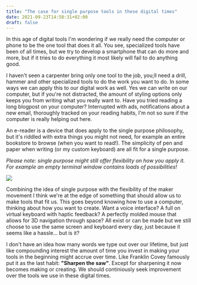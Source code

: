```yaml
---
title: "The case for single purpose tools in these digital times"
date: 2021-09-23T14:58:31+02:00
draft: false
---
```


In this age of digital tools I'm wondering if we really need the computer or phone to be the one tool that does it all. You see, specialized tools have been of all times, 
but we try to develop a smartphone that can do more and more, but if it tries to do everything it most likely will fail to do anything good.

I haven't seen a carpenter bring only one tool to the job, you;ll need a drill, hammer and other specialized tools to do the work you want to do. 
In some ways we can apply this to our digital work as well. Yes we can write on our computer, but if you're not distracted, the amount of styling options only keeps you from writing
what you really want to. Have you tried reading a long blogpost on your computer? Interrupted with ads, notifications about a new email, thoroughly tracked on your reading habits, I'm not so sure if the computer is really helping out here.

An e-reader is a device that does apply to the single purpose philosophy, but it's riddled with extra things you might not need, for example an entire bookstore to browse (when you want to read!). The simplicity of pen and paper when writing (or my custom keyboard) are all fit for a single purpose. 

*Please note: single purpose might still offer flexibility on how you apply it. For example an empty terminal window contains loads of possibilities!*

[![](https://images.jplattel.nl/2021/09/421c19bee230a610d8b908bd208e3051.jpg)](https://www.rijksmuseum.nl/nl/collectie/RP-P-1892-A-17482)

Combining the idea of single purpose with the flexibility of the maker movement I think we're at the edge of something that should allow us to make tools that fit us. This goes beyond knowing how to use a computer, thinking about how you want to create. Want a voice interface? A full on virtual keyboard with haptic feedback? A perfectly molded mouse that allows for 3D navigation through space? All exist or can be made but we still choose to use the same screen and keyboard every day, just because it seems like a hassle... but is it?

I don't have an idea how many words we type out over our lifetime, but just like compounding interest the amount of time you invest in making your tools in the beginning might accrue over time. Like Franklin Covey famously put it as the last habit: **"Sharpen the saw"**. Except for sharpening it now becomes making or creating. We should continiously seek improvement over the tools we use in these digital times.